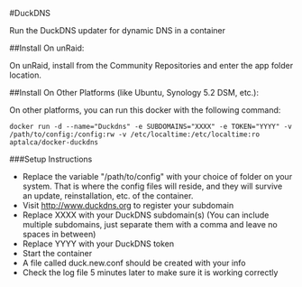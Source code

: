 #DuckDNS

Run the DuckDNS updater for dynamic DNS in a container

##Install On unRaid:

On unRaid, install from the Community Repositories and enter the app folder location.


##Install On Other Platforms (like Ubuntu, Synology 5.2 DSM, etc.):

On other platforms, you can run this docker with the following command:

```
docker run -d --name="Duckdns" -e SUBDOMAINS="XXXX" -e TOKEN="YYYY" -v /path/to/config:/config:rw -v /etc/localtime:/etc/localtime:ro aptalca/docker-duckdns
```

###Setup Instructions
- Replace the variable "/path/to/config" with your choice of folder on your system. That is where the config files will reside, and they will survive an update, reinstallation, etc. of the container.
- Visit http://www.duckdns.org to register your subdomain
- Replace XXXX with your DuckDNS subdomain(s) (You can include multiple subdomains, just separate them with a comma and leave no spaces in between)
- Replace YYYY with your DuckDNS token
- Start the container
- A file called duck.new.conf should be created with your info
- Check the log file 5 minutes later to make sure it is working correctly
